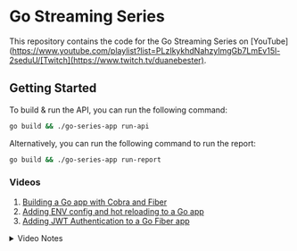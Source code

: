 # Go Streaming Series

This repository contains the code for the Go Streaming Series on [YouTube](https://www.youtube.com/playlist?list=PLzIkykhdNahzyImgGb7LmEv15l-2seduU/[Twitch](https://www.twitch.tv/duanebester).

## Getting Started
To build & run the API, you can run the following command:
```bash
go build && ./go-series-app run-api
```

Alternatively, you can run the following command to run the report:
```bash
go build && ./go-series-app run-report
```

### Videos

1. [Building a Go app with Cobra and Fiber](https://youtu.be/g1fl41OewQA)
2. [Adding ENV config and hot reloading to a Go app](https://youtu.be/U9x1V1adQzI)
3. [Adding JWT Authentication to a Go Fiber app](https://youtu.be/EFx3rlXgae4)

<details>
<summary>Video Notes</summary>

10/06/2023
* Added basic fiber api
* Added cobra cli
* Split up services to be used by the api or cli
* Services is mockable via an interface

10/07/2023
* Added viper for env config https://github.com/spf13/viper
* Added air for hot reloading

10/08/2023
* Added JWT auth
* Added middleware for auth
* Refactored API to use handlers and middleware

Need to look into:
* dockerizing the _whole_ app
* UUIDs for the db
* authz/authn for API hmac for IoT devices
* passkey based login
* Run seedDB multiple times
* refactor services and add repository layer?
</details>

